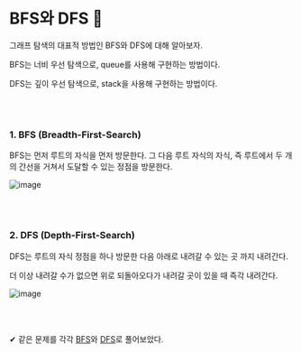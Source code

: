 # BFS와 DFS 🔄

그래프 탐색의 대표적 방법인 BFS와 DFS에 대해 알아보자. 

BFS는 너비 우선 탐색으로, queue를 사용해 구현하는 방법이다.

DFS는 깊이 우선 탐색으로, stack을 사용해 구현하는 방법이다.

<br/>

<br/>

### 1. BFS (Breadth-First-Search)

BFS는 먼저 루트의 자식을 먼저 방문한다. 그 다음 루트 자식의 자식, 즉 루트에서 두 개의 간선을 거쳐서 도달할 수 있는 정점을 방문한다. 

![image](https://user-images.githubusercontent.com/64277114/103726265-d3a3d280-501b-11eb-8850-4d9f9e048726.png)

<br/>

<br/>

### 2. DFS (Depth-First-Search)

DFS는 루트의 자식 정점을 하나 방문한 다음 아래로 내려갈 수 있는 곳 까지 내려간다.

더 이상 내려갈 수가 없으면 위로 되돌아오다가 내려갈 곳이 있을 때 즉각 내려간다.

![image](https://user-images.githubusercontent.com/64277114/103736794-4456e900-5034-11eb-9d26-035e5e14a71e.png)

<br/>

<br/>

✔ 같은 문제를 각각 [BFS](https://blog.naver.com/o____ri/222072947774)와 [DFS](https://blog.naver.com/o____ri/222072925369)로 풀어보았다.